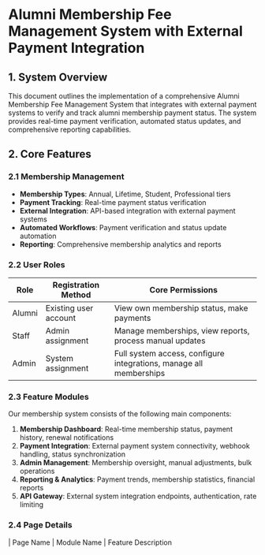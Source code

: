 # Alumni Membership Fee Management System with External Payment Integration

## 1. System Overview

This document outlines the implementation of a comprehensive Alumni Membership Fee Management System that integrates with external payment systems to verify and track alumni membership payment status. The system provides real-time payment verification, automated status updates, and comprehensive reporting capabilities.

## 2. Core Features

### 2.1 Membership Management
- **Membership Types**: Annual, Lifetime, Student, Professional tiers
- **Payment Tracking**: Real-time payment status verification
- **External Integration**: API-based integration with external payment systems
- **Automated Workflows**: Payment verification and status update automation
- **Reporting**: Comprehensive membership analytics and reports

### 2.2 User Roles
| Role | Registration Method | Core Permissions |
|------|---------------------|------------------|
| Alumni | Existing user account | View own membership status, make payments |
| Staff | Admin assignment | Manage memberships, view reports, process manual updates |
| Admin | System assignment | Full system access, configure integrations, manage all memberships |

### 2.3 Feature Modules

Our membership system consists of the following main components:

1. **Membership Dashboard**: Real-time membership status, payment history, renewal notifications
2. **Payment Integration**: External payment system connectivity, webhook handling, status synchronization
3. **Admin Management**: Membership oversight, manual adjustments, bulk operations
4. **Reporting & Analytics**: Payment trends, membership statistics, financial reports
5. **API Gateway**: External system integration endpoints, authentication, rate limiting

### 2.4 Page Details

| Page Name | Module Name | Feature Description